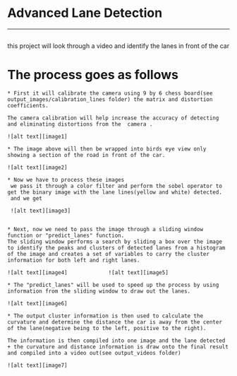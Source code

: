 # Advanced Lane Detection

[//]: # (Image References)

[image1]: undistorted.png "Undistorted"
[image2]: wrap.png "Fish eye Wrap"
[image3]: ResultsPipeline.png "Pipeline Results"
[image4]: Histogram.png  "Histogram"
[image5]: Slidingwindow.png "Sliding Window"
[image6]: visualize.png "visualization of predictions"
[image7]: drawingLine.png "Drawing lines"

---
 ##
 this project will look through a video and identify the lanes in front of the car 

   # The process goes as follows 

	* First it will calibrate the camera using 9 by 6 chess board(see output_images/calibration_lines folder) the matrix and distortion coefficients.
	
	The camera calibration will help increase the accuracy of detecting and eliminating distortions from the  camera .
	
	![alt text][image1]
	
	* The image above will then be wrapped into birds eye view only showing a section of the road in front of the car. 
	
	![alt text][image2]
	
	* Now we have to process these images 
     we pass it through a color filter and perform the sobel operator to get the binary image with the lane lines(yellow and white) detected.
	 and we get 
	 
	 ![alt text][image3]
	 

	* Next, now we need to pass the image through a sliding window function or "predict_lanes" function. 
    The sliding window performs a search by sliding a box over the image to identify the peaks and clusters of detected lanes from a histogram of the image and creates a set of variables to carry the cluster information for both left and right lanes.
	
	![alt text][image4]          	![alt text][image5]
	
	* The "predict_lanes" will be used to speed up the process by using information from the sliding window to draw out the lanes.

	![alt text][image6]

	* The output cluster information is then used to calculate the curvature and determine the distance the car is away from the center of the lane(negative being to the left, positive to the right).

	The information is then compiled into one image and the lane detected + the curvature and distance information is draw onto the final result and compiled into a video out(see output_videos folder)
		
	![alt text][image7]	




